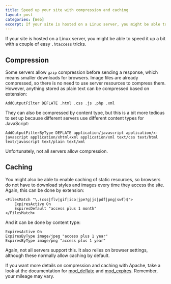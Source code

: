```yaml
---
title: Speed up your site with compression and caching
layout: post
categories: [Web]
excerpt: If your site is hosted on a Linux server, you might be able to speed it up a bit with a couple of easy htaccess tricks.
---
```


If your site is hosted on a Linux server, you might be able to speed it up a bit with a couple of easy `.htaccess` tricks.

## Compression ##

Some servers allow `gzip` compression before sending a response, which means smaller downloads for browsers. Image files are already compressed, so there is no need to use server resources to compress them. However, anything stored as plain text can be compressed based on extension:

    AddOutputFilter DEFLATE .html .css .js .php .xml

They can also be compressed by content type, but this is a bit more tedious to set up because different servers use different content types for JavaScript:

    AddOutputFilterByType DEFLATE application/javascript application/x-javascript application/xhtml+xml application/xml text/css text/html text/javascript text/plain text/xml

Unfortunately, not all servers allow compression.

## Caching ##

You might also be able to enable caching of static resources, so browsers do not have to download styles and images every time they access the site. Again, this can be done by extension:

    <FilesMatch "\.(css|flv|gif|ico|jpe?g|js|pdf|png|swf)$">
        ExpiresActive On
        ExpiresDefault "access plus 1 month"
    </FilesMatch>

And it can be done by content type:

    ExpiresActive On
    ExpiresByType image/jpeg "access plus 1 year"
    ExpiresByType image/png "access plus 1 year"

Again, not all servers support this. It also relies on browser settings, although these normally allow caching by default.

If you want more details on compression and caching with Apache, take a look at the documentation for [mod\_deflate](http://httpd.apache.org/docs/2.0/mod/mod_deflate.html) and [mod\_expires](http://httpd.apache.org/docs/2.0/mod/mod_expires.html). Remember, your mileage may vary.
